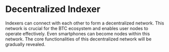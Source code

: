 Decentralized Indexer
====

Indexers can connect with each other to form a decentralized network. This network is crucial for the BTC ecosystem and enables user nodes to operate effectively. Even smartphones can become nodes within this network.
The core functionalities of this decentralized network will be gradually revealed.